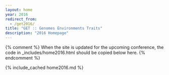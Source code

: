 ```yaml
---
layout: home
year: 2016
redirect_from:
  - /get2016/
title: "GET :: Genomes Environments Traits"
description: "2016 Homepage"
---
```


{% comment %}
When the site is updated for the upcoming conference, the code in _includes/home2016.html should be copied below here.
{% endcomment %}

{% include_cached home2016.md %}
